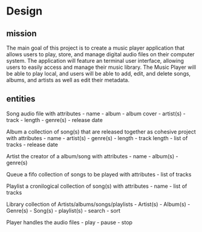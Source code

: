 # Design 

## mission
 The main goal of this project is to create a music player application that allows users to 
 play, store, and manage digital audio files on their computer system. The application will 
 feature an terminal user interface, allowing users to easily access and manage their music 
 library. The Music Player will be able to play local, and users will be able to add, edit, 
 and delete songs, albums, and artists as well as edit their metadata.

## entities 
Song
    audio file with attributes
    - name
    - album
    - album cover
    - artist(s)
    - track
    - length
    - genre(s)
    - release date

Album
    a collection of song(s) that are released together as cohesive project with attributes
    - name 
    - artist(s)
    - genre(s)
    - length
    - track length
    - list of tracks
    - release date

Artist
    the creator of a album/song with attributes
    - name
    - album(s)
    - genre(s)

Queue
    a fifo collection of songs to be played with attributes
    - list of tracks

Playlist
    a cronilogical collection of song(s) with attributes
    - name
    - list of tracks

Library
    collection of Artists/albums/songs/playlists
    - Artist(s)
    - Album(s)
    - Genre(s)
    - Song(s)
    - playlist(s)
    - search 
    - sort

Player
    handles the audio files 
    - play
    - pause
    - stop


